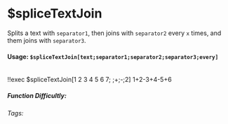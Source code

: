 # $spliceTextJoin
Splits a text with `separator1`, then joins with `separator2` every `x` times, and them joins with `separator3`.

#### Usage: `$spliceTextJoin[text;separator1;separator2;separator3;every]`
<br/>
<discord-messages>
	<discord-message :bot="false" role-color="#ffcc9a" author="Member">
		!!exec $spliceTextJoin[1 2 3 4 5 6 7; ;+;-;2]
	</discord-message>
	<discord-message :bot="true" role-color="#0099ff" author="Custom Command" avatar="https://media.discordapp.net/avatars/725721249652670555/781224f90c3b841ba5b40678e032f74a.webp">
		1+2-3+4-5+6
	</discord-message>
</discord-messages>

##### Function Difficultly: <Badge type="danger" text="Difficult" vertical="middle" /> 
###### Tags: <Badge type="tip" text="textsplit" vertical="middle" /> <Badge type="tip" text="splice" vertical="middle" />